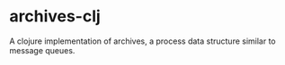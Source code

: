 # archives-clj
A clojure implementation of archives, a process data structure similar to message queues. 
